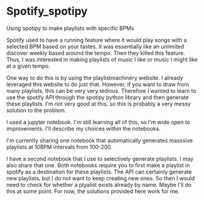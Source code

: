# Spotify_spotipy
Using spotipy to make playlists with specific BPMs

Spotify used to have a running feature where it would play songs with a selected BPM based on your tastes. It was essentially like an unlimited discover weekly based around the tempo. Then they killed this feature. Thus, I was interested in making playlists of music I like or music I might like at a given tempo. 

One way to do this is by using the playlistmachinery website. I already leveraged this website to do just that. However, if you want to draw from many playlists, this can be very very tedious. Therefore I wanted to learn to use the spotify API through the spotipy python library and then generate these playlists. I'm not very good at this, so this is probably a very messy solution to the problem.

I used a jupyter notebook. I'm still learning all of this, so I'm wide open to improvements. I'll describe my choices within the notebooks.

I'm currently sharing one notebook that automatically generates masssive playlists at 10BPM intervals from 100-200. 

I have a second notebook that I use to selectively generate playlists. I may also share that one. Both notebooks require you to first make a playlist in spotify as a destination for these playlists. The API can certainly generate new playlists, but I do not want to keep creating new ones. So then I would need to check for whether a plyalist exists already by name. Maybe I'll do this at some point. For now, the solutions provided here work for me.
